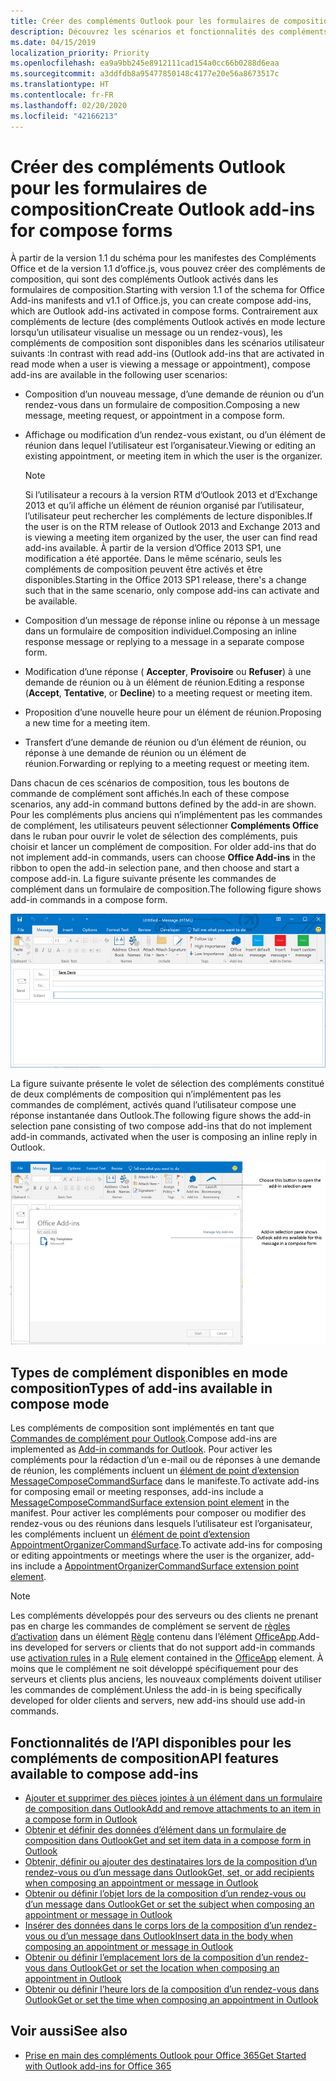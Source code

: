 ```yaml
---
title: Créer des compléments Outlook pour les formulaires de composition
description: Découvrez les scénarios et fonctionnalités des compléments Outlook pour les formulaires de composition.
ms.date: 04/15/2019
localization_priority: Priority
ms.openlocfilehash: ea9a9bb245e8912111cad154a0cc66b0288d6eaa
ms.sourcegitcommit: a3ddfdb8a95477850148c4177e20e56a8673517c
ms.translationtype: HT
ms.contentlocale: fr-FR
ms.lasthandoff: 02/20/2020
ms.locfileid: "42166213"
---
```

# <a name="create-outlook-add-ins-for-compose-forms"></a><span data-ttu-id="e3e78-103">Créer des compléments Outlook pour les formulaires de composition</span><span class="sxs-lookup"><span data-stu-id="e3e78-103">Create Outlook add-ins for compose forms</span></span>

<span data-ttu-id="e3e78-104">À partir de la version 1.1 du schéma pour les manifestes des Compléments Office et de la version 1.1 d’office.js, vous pouvez créer des compléments de composition, qui sont des compléments Outlook activés dans les formulaires de composition.</span><span class="sxs-lookup"><span data-stu-id="e3e78-104">Starting with version 1.1 of the schema for Office Add-ins manifests and v1.1 of Office.js, you can create compose add-ins, which are Outlook add-ins activated in compose forms.</span></span> <span data-ttu-id="e3e78-105">Contrairement aux compléments de lecture (des compléments Outlook activés en mode lecture lorsqu’un utilisateur visualise un message ou un rendez-vous), les compléments de composition sont disponibles dans les scénarios utilisateur suivants :</span><span class="sxs-lookup"><span data-stu-id="e3e78-105">In contrast with read add-ins (Outlook add-ins that are activated in read mode when a user is viewing a message or appointment), compose add-ins are available in the following user scenarios:</span></span>

- <span data-ttu-id="e3e78-106">Composition d’un nouveau message, d’une demande de réunion ou d’un rendez-vous dans un formulaire de composition.</span><span class="sxs-lookup"><span data-stu-id="e3e78-106">Composing a new message, meeting request, or appointment in a compose form.</span></span>

- <span data-ttu-id="e3e78-107">Affichage ou modification d’un rendez-vous existant, ou d’un élément de réunion dans lequel l’utilisateur est l’organisateur.</span><span class="sxs-lookup"><span data-stu-id="e3e78-107">Viewing or editing an existing appointment, or meeting item in which the user is the organizer.</span></span>
    
   > [!NOTE]
   > <span data-ttu-id="e3e78-108">Si l’utilisateur a recours à la version RTM d’Outlook 2013 et d’Exchange 2013 et qu’il affiche un élément de réunion organisé par l’utilisateur, l’utilisateur peut rechercher les compléments de lecture disponibles.</span><span class="sxs-lookup"><span data-stu-id="e3e78-108">If the user is on the RTM release of Outlook 2013 and Exchange 2013 and is viewing a meeting item organized by the user, the user can find read add-ins available.</span></span> <span data-ttu-id="e3e78-109">À partir de la version d’Office 2013 SP1, une modification a été apportée. Dans le même scénario, seuls les compléments de composition peuvent être activés et être disponibles.</span><span class="sxs-lookup"><span data-stu-id="e3e78-109">Starting in the Office 2013 SP1 release, there's a change such that in the same scenario, only compose add-ins can activate and be available.</span></span>

- <span data-ttu-id="e3e78-110">Composition d’un message de réponse inline ou réponse à un message dans un formulaire de composition individuel.</span><span class="sxs-lookup"><span data-stu-id="e3e78-110">Composing an inline response message or replying to a message in a separate compose form.</span></span>

- <span data-ttu-id="e3e78-111">Modification d’une réponse ( **Accepter**,  **Provisoire** ou **Refuser**) à une demande de réunion ou à un élément de réunion.</span><span class="sxs-lookup"><span data-stu-id="e3e78-111">Editing a response (**Accept**, **Tentative**, or **Decline**) to a meeting request or meeting item.</span></span>

- <span data-ttu-id="e3e78-112">Proposition d’une nouvelle heure pour un élément de réunion.</span><span class="sxs-lookup"><span data-stu-id="e3e78-112">Proposing a new time for a meeting item.</span></span>

- <span data-ttu-id="e3e78-113">Transfert d’une demande de réunion ou d’un élément de réunion, ou réponse à une demande de réunion ou un élément de réunion.</span><span class="sxs-lookup"><span data-stu-id="e3e78-113">Forwarding or replying to a meeting request or meeting item.</span></span>

<span data-ttu-id="e3e78-114">Dans chacun de ces scénarios de composition, tous les boutons de commande de complément sont affichés.</span><span class="sxs-lookup"><span data-stu-id="e3e78-114">In each of these compose scenarios, any add-in command buttons defined by the add-in are shown.</span></span> <span data-ttu-id="e3e78-115">Pour les compléments plus anciens qui n’implémentent pas les commandes de complément, les utilisateurs peuvent sélectionner **Compléments Office** dans le ruban pour ouvrir le volet de sélection des compléments, puis choisir et lancer un complément de composition. </span><span class="sxs-lookup"><span data-stu-id="e3e78-115">For older add-ins that do not implement add-in commands, users can choose **Office Add-ins** in the ribbon to open the add-in selection pane, and then choose and start a compose add-in.</span></span> <span data-ttu-id="e3e78-116">La figure suivante présente les commandes de complément dans un formulaire de composition.</span><span class="sxs-lookup"><span data-stu-id="e3e78-116">The following figure shows add-in commands in a compose form.</span></span>

![Affiche un formulaire de composition Outlook avec les commandes de complément.](../images/compose-form-commands.png)

<span data-ttu-id="e3e78-118">La figure suivante présente le volet de sélection des compléments constitué de deux compléments de composition qui n’implémentent pas les commandes de complément, activés quand l’utilisateur compose une réponse instantanée dans Outlook.</span><span class="sxs-lookup"><span data-stu-id="e3e78-118">The following figure shows the add-in selection pane consisting of two compose add-ins that do not implement add-in commands, activated when the user is composing an inline reply in Outlook.</span></span>

![Application de messagerie de modèles activée pour l’élément composé](../images/templates-app-selection.png)

## <a name="types-of-add-ins-available-in-compose-mode"></a><span data-ttu-id="e3e78-120">Types de complément disponibles en mode composition</span><span class="sxs-lookup"><span data-stu-id="e3e78-120">Types of add-ins available in compose mode</span></span>

<span data-ttu-id="e3e78-121">Les compléments de composition sont implémentés en tant que [Commandes de complément pour Outlook](add-in-commands-for-outlook.md).</span><span class="sxs-lookup"><span data-stu-id="e3e78-121">Compose add-ins are implemented as [Add-in commands for Outlook](add-in-commands-for-outlook.md).</span></span> <span data-ttu-id="e3e78-122">Pour activer les compléments pour la rédaction d’un e-mail ou de réponses à une demande de réunion, les compléments incluent un [élément de point d’extension MessageComposeCommandSurface](../reference/manifest/extensionpoint.md#messagecomposecommandsurface) dans le manifeste.</span><span class="sxs-lookup"><span data-stu-id="e3e78-122">To activate add-ins for composing email or meeting responses, add-ins include a [MessageComposeCommandSurface extension point element](../reference/manifest/extensionpoint.md#messagecomposecommandsurface) in the manifest.</span></span> <span data-ttu-id="e3e78-123">Pour activer les compléments pour composer ou modifier des rendez-vous ou des réunions dans lesquels l’utilisateur est l’organisateur, les compléments incluent un [élément de point d’extension AppointmentOrganizerCommandSurface](../reference/manifest/extensionpoint.md#appointmentorganizercommandsurface).</span><span class="sxs-lookup"><span data-stu-id="e3e78-123">To activate add-ins for composing or editing appointments or meetings where the user is the organizer, add-ins include a [AppointmentOrganizerCommandSurface extension point element](../reference/manifest/extensionpoint.md#appointmentorganizercommandsurface).</span></span>

> [!NOTE]
> <span data-ttu-id="e3e78-124">Les compléments développés pour des serveurs ou des clients ne prenant pas en charge les commandes de complément se servent de [règles d’activation](activation-rules.md) dans un élément [Règle](../reference/manifest/rule.md) contenu dans l’élément [OfficeApp](../reference/manifest/officeapp.md).</span><span class="sxs-lookup"><span data-stu-id="e3e78-124">Add-ins developed for servers or clients that do not support add-in commands use [activation rules](activation-rules.md) in a [Rule](../reference/manifest/rule.md) element contained in the [OfficeApp](../reference/manifest/officeapp.md) element.</span></span> <span data-ttu-id="e3e78-125">À moins que le complément ne soit développé spécifiquement pour des serveurs et clients plus anciens, les nouveaux compléments doivent utiliser les commandes de complément.</span><span class="sxs-lookup"><span data-stu-id="e3e78-125">Unless the add-in is being specifically developed for older clients and servers, new add-ins should use add-in commands.</span></span>

## <a name="api-features-available-to-compose-add-ins"></a><span data-ttu-id="e3e78-126">Fonctionnalités de l’API disponibles pour les compléments de composition</span><span class="sxs-lookup"><span data-stu-id="e3e78-126">API features available to compose add-ins</span></span>

- [<span data-ttu-id="e3e78-127">Ajouter et supprimer des pièces jointes à un élément dans un formulaire de composition dans Outlook</span><span class="sxs-lookup"><span data-stu-id="e3e78-127">Add and remove attachments to an item in a compose form in Outlook</span></span>](add-and-remove-attachments-to-an-item-in-a-compose-form.md)
- [<span data-ttu-id="e3e78-128">Obtenir et définir des données d’élément dans un formulaire de composition dans Outlook</span><span class="sxs-lookup"><span data-stu-id="e3e78-128">Get and set item data in a compose form in Outlook</span></span>](get-and-set-item-data-in-a-compose-form.md)
- [<span data-ttu-id="e3e78-129">Obtenir, définir ou ajouter des destinataires lors de la composition d’un rendez-vous ou d’un message dans Outlook</span><span class="sxs-lookup"><span data-stu-id="e3e78-129">Get, set, or add recipients when composing an appointment or message in Outlook</span></span>](get-set-or-add-recipients.md)
- [<span data-ttu-id="e3e78-130">Obtenir ou définir l’objet lors de la composition d’un rendez-vous ou d’un message dans Outlook</span><span class="sxs-lookup"><span data-stu-id="e3e78-130">Get or set the subject when composing an appointment or message in Outlook</span></span>](get-or-set-the-subject.md)
- [<span data-ttu-id="e3e78-131">Insérer des données dans le corps lors de la composition d’un rendez-vous ou d’un message dans Outlook</span><span class="sxs-lookup"><span data-stu-id="e3e78-131">Insert data in the body when composing an appointment or message in Outlook</span></span>](insert-data-in-the-body.md)
- [<span data-ttu-id="e3e78-132">Obtenir ou définir l’emplacement lors de la composition d’un rendez-vous dans Outlook</span><span class="sxs-lookup"><span data-stu-id="e3e78-132">Get or set the location when composing an appointment in Outlook</span></span>](get-or-set-the-location-of-an-appointment.md)
- [<span data-ttu-id="e3e78-133">Obtenir ou définir l’heure lors de la composition d’un rendez-vous dans Outlook</span><span class="sxs-lookup"><span data-stu-id="e3e78-133">Get or set the time when composing an appointment in Outlook</span></span>](get-or-set-the-time-of-an-appointment.md)

## <a name="see-also"></a><span data-ttu-id="e3e78-134">Voir aussi</span><span class="sxs-lookup"><span data-stu-id="e3e78-134">See also</span></span>

- [<span data-ttu-id="e3e78-135">Prise en main des compléments Outlook pour Office 365</span><span class="sxs-lookup"><span data-stu-id="e3e78-135">Get Started with Outlook add-ins for Office 365</span></span>](../quickstarts/outlook-quickstart.md)
